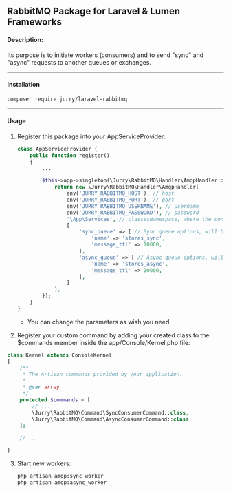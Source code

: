 ## RabbitMQ Package for Laravel & Lumen Frameworks
#### Description:

Its purpose is to initiate workers (consumers) and to send "sync" and "async" requests to another queues or exchanges.

---

#### Installation

```bash
composer require jurry/laravel-rabbitmq
```
---

#### Usage

1. Register this package into your AppServiceProvider:
    ```php
    class AppServiceProvider {
        public function register()
        {
            ...
    
            $this->app->singleton(\Jurry\RabbitMQ\Handler\AmqpHandler::class, function () {
                return new \Jurry\RabbitMQ\Handler\AmqpHandler(
                    env('JURRY_RABBITMQ_HOST'), // host
                    env('JURRY_RABBITMQ_PORT'), // port
                    env('JURRY_RABBITMQ_USERNAME'), // username
                    env('JURRY_RABBITMQ_PASSWORD'), // password
                    '\App\Services', // classesNamespace, where the consumer will look for to process the message with targeted service class
                    [
                        'sync_queue' => [ // Sync queue options, will be used when declare the queue
                            'name' => 'stores_sync',
                            'message_ttl' => 10000,
                        ],
                        'async_queue' => [ // Async queue options, will be used when declare the queue
                            'name' => 'stores_async',
                            'message_ttl' => 10000,
                        ],
                    ]
                );
            });
        }
    }
    ```
    - You can change the parameters as wish you need

2. Register your custom command by adding your created class to the $commands member inside the app/Console/Kernel.php file:
```php
class Kernel extends ConsoleKernel
{
    /**
     * The Artisan commands provided by your application.
     *
     * @var array
     */
    protected $commands = [
        // ...
        \Jurry\RabbitMQ\Command\SyncConsumerCommand::class,
        \Jurry\RabbitMQ\Command\AsyncConsumerCommand::class,
    ];

    // ...

}

```

3. Start new workers:
    ```bash
    php artisan amqp:sync_worker
    php artisan amqp:async_worker
    ```